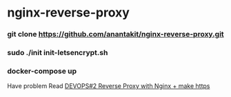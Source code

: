 # nginx-reverse-proxy

### git clone https://github.com/anantakit/nginx-reverse-proxy.git

### sudo ./init init-letsencrypt.sh

### docker-compose up

Have problem Read 
[DEVOPS#2 Reverse Proxy with Nginx + make https](https://anantakit.space/blog/nginx-reverse-proxy)
